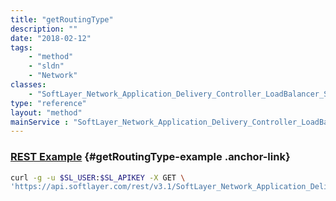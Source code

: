 ```yaml
---
title: "getRoutingType"
description: ""
date: "2018-02-12"
tags:
    - "method"
    - "sldn"
    - "Network"
classes:
    - "SoftLayer_Network_Application_Delivery_Controller_LoadBalancer_Service_Group"
type: "reference"
layout: "method"
mainService : "SoftLayer_Network_Application_Delivery_Controller_LoadBalancer_Service_Group"
---
```


### [REST Example](#getRoutingType-example) <a href="/article/rest/"><i class="fas fa-question"></i></a> {#getRoutingType-example .anchor-link} 
```bash
curl -g -u $SL_USER:$SL_APIKEY -X GET \
'https://api.softlayer.com/rest/v3.1/SoftLayer_Network_Application_Delivery_Controller_LoadBalancer_Service_Group/{SoftLayer_Network_Application_Delivery_Controller_LoadBalancer_Service_GroupID}/getRoutingType'
```

